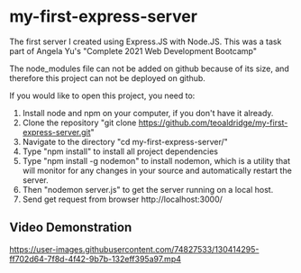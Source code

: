 # my-first-express-server
The first server I created using Express.JS with Node.JS. This was a task part of Angela Yu's "Complete 2021 Web Development Bootcamp"

The node_modules file can not be added on github because of its size, and therefore this project can not be deployed on github. 

If you would like to open this project, you need to: 
1) Install node and npm on your computer, if you don't have it already. 
2) Clone the repository "git clone https://github.com/teoaldridge/my-first-express-server.git"
3) Navigate to the directory "cd my-first-express-server/"
4) Type "npm install" to install all project dependencies
5) Type "npm install -g nodemon" to install nodemon, which is a utility that will monitor for any changes in your source and automatically restart the server. 
6) Then "nodemon server.js" to get the server running on a local host. 
7) Send get request from browser http://localhost:3000/

## Video Demonstration

https://user-images.githubusercontent.com/74827533/130414295-ff702d64-7f8d-4f42-9b7b-132eff395a97.mp4


